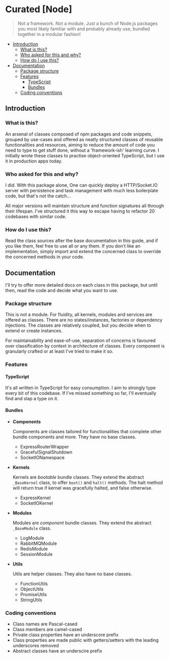  #  Curated [Node]
 > Not a framework. Not a module. Just a bunch of Node.js packages you most likely familiar with and probably already use, bundled together in a modular fashion!

- [Introduction](#introduction)
  - [What is this?](#what-is-this)
  - [Who asked for this and why?](#who-asked-for-this-and-why)
  - [How do I use this?](#how-do-i-use-this)
- [Documentation](#documentation)
  - [Package structure](#package-structure)
  - [Features](#features)
    - [TypeScript](#typescript)
    - [Bundles](#bundles)
  - [Coding conventions](#coding-conventions)


## Introduction
### What is this?
An arsenal of classes composed of npm packages and code snippets, grouped by use-cases and offered as neatly structured classes of reusable functionalities and resources, aiming to reduce the amount of code you need to type to get stuff done, without a 'framework-ish' learning curve. I initially wrote these classes to practise object-oriented TypeScript, but I use it in production apps today.

### Who asked for this and why?
I did. With this package alone, One can quickly deploy a HTTP/Socket.IO server with persistence and task management with much less boilerplate code, but that's not the catch...

All major versions will maintain structure and function signatures all through their lifespan. I've structured it this way to escape having to refactor 20 codebases with similar code.

### How do I use this?
Read the class sources after the base documentation in this guide, and if you like them, feel free to use all or any them. If you don't like an implementation, simply import and extend the concerned class to override the concerned methods in your code.

## Documentation
I'll try to offer more detailed docs on each class in this package, but until then, read the code and decide what you want to use.

### Package structure
This is not a module. For fluidity, all kernels, modules and services are offered as classes. There are no states/instances, factories or dependency injections. The classes are relatively coupled, but you decide when to extend or create instances.

For maintainability and ease-of-use, separation of concerns is favoured over classification by context in architecture of classes. Every component is granularly crafted or at least I've tried to make it so.

### Features
#### TypeScript
It's all written in TypeScript for easy consumption.
I aim to strongly type every bit of this codebase.
If I've missed something so far, I'll eventually find and slap a type on it.

#### Bundles
- **Components**

  Components are classes tailored for functionalities that complete other bundle components and more. They have no base classes.

  - ExpressRouterWrapper
  - GracefulSignalShutdown
  - SocketIONamespace

- **Kernels**

  Kernels are *bootable* bundle classes. They extend the abstract `_BaseKernel` class, to offer `boot()` and `halt()` methods. The halt method will return true if kernel was gracefully halted, and false otherwise.

  - ExpressKernel
  - SocketIOKernel

- **Modules**

  Modules are *component* bundle classes. They extend the abstract `_BaseModule` class.

  - LogModule
  - RabbitMQModule
  - RedisModule
  - SessionModule

- **Utils**

  Utils are helper classes. They also have no base classes.

  - FunctionUtils
  - ObjectUtils
  - PromiseUtils
  - StringUtils

### Coding conventions
- Class names are Pascal-cased
- Class members are camel-cased
- Private class properties have an underscore prefix
- Class properties are made public with getters/setters with the leading underscores removed
- Abstract classes have an underscire prefix
